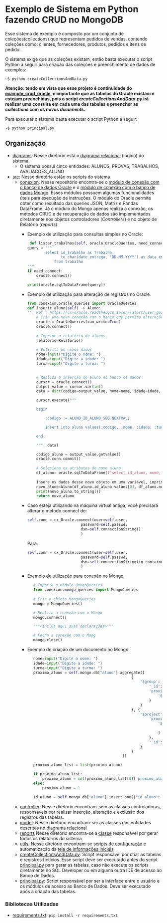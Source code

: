# Exemplo de Sistema em Python fazendo CRUD no MongoDB

Esse sistema de exemplo é composto por um conjunto de coleções(collections) que representam pedidos de vendas, contendo coleções como: clientes, fornecedores, produtos, pedidos e itens de pedido.

O sistema exige que as coleções existam, então basta executar o script Python a seguir para criação das coleções e preenchimento de dados de exemplos:
```shell
~$ python createCollectionsAndData.py
```
**Atenção: tendo em vista que esse projeto é continuidade do [example_crud_oracle](https://github.com/howardroatti/example_crud_oracle), é importante que as tabelas do Oracle existam e estejam preenchidas, pois o script _createCollectionsAndData.py_ irá realizar uma consulta em cada uma das tabelas e preencher as _collections_ com os novos _documents_.**

Para executar o sistema basta executar o script Python a seguir:
```shell
~$ python principal.py
```

## Organização
- [diagrams](diagrams): Nesse diretório está o [diagrama relacional](diagrams/DIAGRAMA_RELACIONAL_PEDIDOS.pdf) (lógico) do sistema.
    * O sistema possui cinco entidades: ALUNOS, PROVAS, TRABALHOS, AVALIACOES_ALUNO
- [src](src): Nesse diretório estão os scripts do sistema
    * [conexion](src/conexion): Nesse repositório encontra-se o [módulo de conexão com o banco de dados Oracle](src/conexion/oracle_queries.py) e o [módulo de conexão com o banco de dados Mongo](src/conexion/mongo_queries.py). Esses módulos possuem algumas funcionalidades úteis para execução de instruções. O módulo do Oracle permite obter como resultado das queries JSON, Matriz e Pandas DataFrame. Já o módulo do Mongo apenas realiza a conexão, os métodos CRUD e de recuperação de dados são implementados diretamente nos objetos controladores (_Controllers_) e no objeto de Relatório (_reports_).
      - Exemplo de utilização para consultas simples no Oracle:

        ```python
         def listar_trabalhos(self, oracle:OracleQueries, need_connect:bool=False):
        query = """
                select id_trabalho as Trabalho,
                       to_char(date_entrega, 'DD-MM-YYYY') as data_entrega
                    from trabalho
        """ 
        if need_connect: 
            oracle.connect()
        
        print(oracle.sqlToDataFrame(query))
        ```
      - Exemplo de utilização para alteração de registros no Oracle

        ```python
        from conexion.oracle_queries import OracleQueries
        def inserir_aluno(self) -> Aluno:
        ''' Ref.: https://cx-oracle.readthedocs.io/en/latest/user_guide/plsql_execution.html#anonymous-pl-sql-blocks'''
            # Cria uma nova conexão com o banco que permite alteração
            oracle = OracleQueries(can_write=True)
            oracle.connect()
            
            # Imprime o relatório de alunos
            relatorio=Relatorio()
            
            # Solicita os novos dados
            nome=input("Digite o nome: ")
            idade=input("Digite a idade: ")
            turma=input("Digite a turma: ")
            

            # Realiza a inserção do aluno no banco de dados
            cursor = oracle.connect()
            output_value = cursor.var(int)
            data = dict(codigo=output_value, nome=nome, idade=idade, turma=turma)

            cursor.execute("""

            begin

                :codigo := ALUNO_ID_ALUNO_SEQ.NEXTVAL;

                insert into aluno values(:codigo, :nome, :idade, :turma);

            end;

            """, data)

            codigo_aluno = output_value.getvalue()
            oracle.conn.commit()
            
            # Seleciona os atributos do novo aluno
            df_aluno= oracle.sqlToDataFrame(f"select id_aluno, nome, idade, turma from aluno where id_aluno = {codigo_aluno}")
            
            Insere os dados desse novo objeto em uma variável, imprime e os retorna
            novo_aluno=Aluno(df_aluno.id_aluno.values[0], df_aluno.nome.values[0], df_aluno.idade.values[0], df_aluno.turma.values[0])
            print(novo_aluno.to_string())
            return novo_aluno 
        ```
      - Caso esteja utilizando na máquina virtual antiga, você precisará alterar o método connect de:
          ```python
          self.conn = cx_Oracle.connect(user=self.user,
                                  password=self.passwd,
                                  dsn=self.connectionString()
                                  )
          ```
        Para:
          ```python
          self.conn = cx_Oracle.connect(user=self.user,
                                  password=self.passwd,
                                  dsn=self.connectionString(in_container=True)
                                  )
          ```
      - Exemplo de utilização para conexão no Mongo;
      ```python
            # Importa o módulo MongoQueries
            from conexion.mongo_queries import MongoQueries
            
            # Cria o objeto MongoQueries
            mongo = MongoQueries()

            # Realiza a conexão com o Mongo
            mongo.connect()

            """<inclua aqui suas declarações>"""

            # Fecha a conexão com o Mong
            mongo.close()
      ```
      - Exemplo de criação de um documento no Mongo:
      ```python
            nome=input("Digite o nome: ")
            idade=input("Digite a idade: ")
            turma=input("Digite a turma: ")
            proximo_aluno = self.mongo.db["aluno"].aggregate([
                                                        {
                                                            '$group': {
                                                                '_id': '$aluno', 
                                                                'proximo_aluno': {
                                                                    '$max': '$id_aluno'
                                                                }
                                                            }
                                                        }, {
                                                            '$project': {
                                                                'proximo_aluno': {
                                                                    '$sum': [
                                                                        '$proximo_aluno', 1
                                                                    ]
                                                                }, 
                                                                '_id': 0
                                                            }
                                                        }
                                                    ])

            proximo_aluno_list = list(proximo_aluno)

            if proximo_aluno_list: 
                proximo_aluno = int(proximo_aluno_list[0]['proximo_aluno'])
            else:
                proximo_aluno = 1

            id_aluno = self.mongo.db["aluno"].insert_one({"id_aluno": proximo_aluno, "nome": nome, "idade": idade, "turma": turma})
      ```
    * [controller](src/controller/): Nesse diretório encontram-sem as classes controladoras, responsáveis por realizar inserção, alteração e exclusão dos registros das tabelas.
    * [model](src/model/): Nesse diretório encontram-ser as classes das entidades descritas no [diagrama relacional](diagrams/DIAGRAMA_RELACIONAL_PEDIDOS.pdf)
    * [reports](src/reports/) Nesse diretório encontra-se a [classe](src/reports/relatorios.py) responsável por gerar todos os relatórios do sistema
    * [utils](src/utils/): Nesse diretório encontram-se scripts de [configuração](src/utils/config.py) e automatização da [tela de informações iniciais](src/utils/splash_screen.py)
    * [createCollectionsAndData.py](src/createCollectionsAndData.py): Script responsável por criar as tabelas e registros fictícios. Esse script deve ser executado antes do script [principal.py](src/principal.py) para gerar as tabelas, caso não execute os scripts diretamente no SQL Developer ou em alguma outra IDE de acesso ao Banco de Dados.
    * [principal.py](src/principal.py): Script responsável por ser a interface entre o usuário e os módulos de acesso ao Banco de Dados. Deve ser executado após a criação das tabelas.

### Bibliotecas Utilizadas
- [requirements.txt](src/requirements.txt): `pip install -r requirements.txt`
